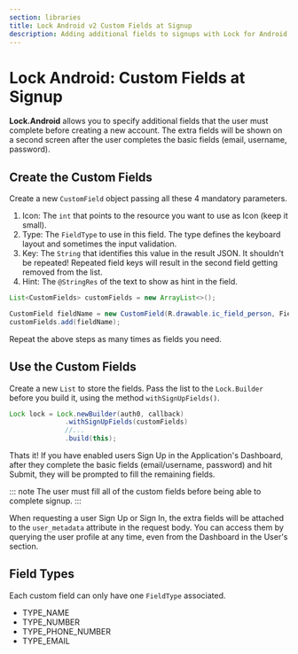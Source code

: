 ```yaml
---
section: libraries
title: Lock Android v2 Custom Fields at Signup
description: Adding additional fields to signups with Lock for Android
---
```

# Lock Android: Custom Fields at Signup

**Lock.Android** allows you to specify additional fields that the user must complete before creating a new account. The extra fields will be shown on a second screen after the user completes the basic fields (email, username, password).

## Create the Custom Fields

Create a new `CustomField` object passing all these 4 mandatory parameters.

1. Icon: The `int` that points to the resource you want to use as Icon (keep it small).
1. Type: The `FieldType` to use in this field. The type defines the keyboard layout and sometimes the input validation.
1. Key: The `String` that identifies this value in the result JSON. It shouldn't be repeated! Repeated field keys will result in the second field getting removed from the list.
1. Hint: The `@StringRes` of the text to show as hint in the field.

```java
List<CustomFields> customFields = new ArrayList<>();

CustomField fieldName = new CustomField(R.drawable.ic_field_person, FieldType.TYPE_TEXT_NAME, "firstName", R.string.hint_first_name);
customFields.add(fieldName);
```

Repeat the above steps as many times as fields you need.

## Use the Custom Fields

Create a new `List` to store the fields. Pass the list to the `Lock.Builder` before you build it, using the method `withSignUpFields()`.

```java
Lock lock = Lock.newBuilder(auth0, callback)
              .withSignUpFields(customFields)
              //...
              .build(this);
```

Thats it! If you have enabled users Sign Up in the Application's Dashboard, after they complete the basic fields (email/username, password) and hit Submit, they will be prompted to fill the remaining fields.

::: note
The user must fill all of the custom fields before being able to complete signup.
:::

When requesting a user Sign Up or Sign In, the extra fields will be attached to the `user_metadata` attribute in the request body. You can access them by querying the user profile at any time, even from the Dashboard in the User's section.

## Field Types

Each custom field can only have one `FieldType` associated.

* TYPE_NAME
* TYPE_NUMBER
* TYPE_PHONE_NUMBER
* TYPE_EMAIL
